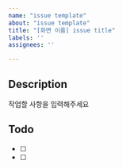 ```yaml
---
name: "issue template"
about: "issue template"
title: "[화면 이름] issue title"
labels: ''
assignees: ''

---
```


## Description
작업할 사항을 입력해주세요

## Todo
- [ ] 
- [ ]
